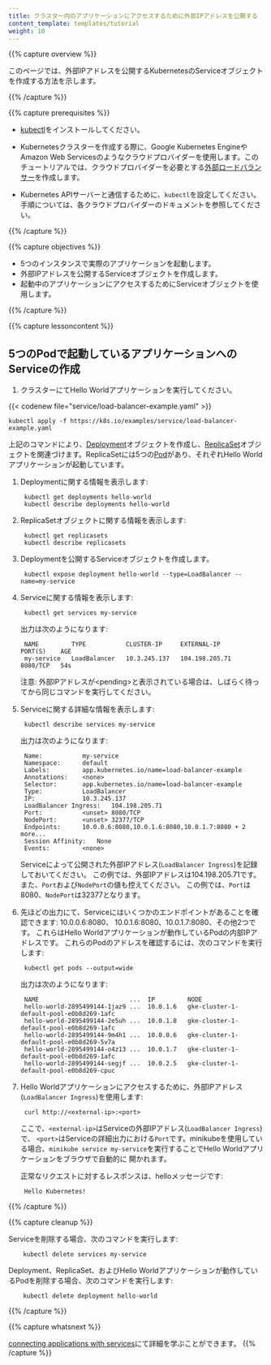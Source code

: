 ```yaml
---
title: クラスター内のアプリケーションにアクセスするために外部IPアドレスを公開する
content_template: templates/tutorial
weight: 10
---
```


{{% capture overview %}}

このページでは、外部IPアドレスを公開するKubernetesのServiceオブジェクトを作成する方法を示します。

{{% /capture %}}


{{% capture prerequisites %}}

 * [kubectl](/docs/tasks/tools/install-kubectl/)をインストールしてください。

 * Kubernetesクラスターを作成する際に、Google Kubernetes EngineやAmazon Web Servicesのようなクラウドプロバイダーを使用します。このチュートリアルでは、クラウドプロバイダーを必要とする[外部ロードバランサー](/docs/tasks/access-application-cluster/create-external-load-balancer/)を作成します。

 * Kubernetes APIサーバーと通信するために、`kubectl`を設定してください。手順については、各クラウドプロバイダーのドキュメントを参照してください。

{{% /capture %}}


{{% capture objectives %}}

* 5つのインスタンスで実際のアプリケーションを起動します。
* 外部IPアドレスを公開するServiceオブジェクトを作成します。
* 起動中のアプリケーションにアクセスするためにServiceオブジェクトを使用します。

{{% /capture %}}


{{% capture lessoncontent %}}

## 5つのPodで起動しているアプリケーションへのServiceの作成

1. クラスターにてHello Worldアプリケーションを実行してください。

{{< codenew file="service/load-balancer-example.yaml" >}}

```shell
kubectl apply -f https://k8s.io/examples/service/load-balancer-example.yaml
```


上記のコマンドにより、[Deployment](/docs/concepts/workloads/controllers/deployment/)オブジェクトを作成し、[ReplicaSet](/docs/concepts/workloads/controllers/replicaset/)オブジェクトを関連づけます。ReplicaSetには5つの[Pod](/docs/concepts/workloads/pods/pod/)があり、それぞれHello Worldアプリケーションが起動しています。

1. Deploymentに関する情報を表示します:

        kubectl get deployments hello-world
        kubectl describe deployments hello-world

1. ReplicaSetオブジェクトに関する情報を表示します:

        kubectl get replicasets
        kubectl describe replicasets

1. Deploymentを公開するServiceオブジェクトを作成します。

        kubectl expose deployment hello-world --type=LoadBalancer --name=my-service

1. Serviceに関する情報を表示します:

        kubectl get services my-service

    出力は次のようになります:

        NAME         TYPE           CLUSTER-IP     EXTERNAL-IP      PORT(S)    AGE
        my-service   LoadBalancer   10.3.245.137   104.198.205.71   8080/TCP   54s

    注意: 外部IPアドレスが\<pending\>と表示されている場合は、しばらく待ってから同じコマンドを実行してください。

1. Serviceに関する詳細な情報を表示します:

        kubectl describe services my-service

    出力は次のようになります:

        Name:           my-service
        Namespace:      default
        Labels:         app.kubernetes.io/name=load-balancer-example
        Annotations:    <none>
        Selector:       app.kubernetes.io/name=load-balancer-example
        Type:           LoadBalancer
        IP:             10.3.245.137
        LoadBalancer Ingress:   104.198.205.71
        Port:           <unset> 8080/TCP
        NodePort:       <unset> 32377/TCP
        Endpoints:      10.0.0.6:8080,10.0.1.6:8080,10.0.1.7:8080 + 2 more...
        Session Affinity:   None
        Events:         <none>

    Serviceによって公開された外部IPアドレス(`LoadBalancer Ingress`)を記録しておいてください。
    この例では、外部IPアドレスは104.198.205.71です。
    また、`Port`および`NodePort`の値も控えてください。
    この例では、`Port`は8080、`NodePort`は32377となります。

1. 先ほどの出力にて、Serviceにはいくつかのエンドポイントがあることを確認できます: 10.0.0.6:8080、
   10.0.1.6:8080、10.0.1.7:8080、その他2つです。
   これらはHello Worldアプリケーションが動作しているPodの内部IPアドレスです。
   これらのPodのアドレスを確認するには、次のコマンドを実行します:

        kubectl get pods --output=wide

    出力は次のようになります:

        NAME                         ...  IP         NODE
        hello-world-2895499144-1jaz9 ...  10.0.1.6   gke-cluster-1-default-pool-e0b8d269-1afc
        hello-world-2895499144-2e5uh ...  10.0.1.8   gke-cluster-1-default-pool-e0b8d269-1afc
        hello-world-2895499144-9m4h1 ...  10.0.0.6   gke-cluster-1-default-pool-e0b8d269-5v7a
        hello-world-2895499144-o4z13 ...  10.0.1.7   gke-cluster-1-default-pool-e0b8d269-1afc
        hello-world-2895499144-segjf ...  10.0.2.5   gke-cluster-1-default-pool-e0b8d269-cpuc

1. Hello Worldアプリケーションにアクセスするために、外部IPアドレス(`LoadBalancer Ingress`)を使用します:

        curl http://<external-ip>:<port>

    ここで、`<external-ip>`はServiceの外部IPアドレス(`LoadBalancer Ingress`)で、
    `<port>`はServiceの詳細出力における`Port`です。minikubeを使用している場合、`minikube service my-service`を実行することでHello Worldアプリケーションをブラウザで自動的に
    開かれます。

    正常なリクエストに対するレスポンスは、helloメッセージです:

        Hello Kubernetes!

{{% /capture %}}


{{% capture cleanup %}}

Serviceを削除する場合、次のコマンドを実行します:

        kubectl delete services my-service

Deployment、ReplicaSet、およびHello Worldアプリケーションが動作しているPodを削除する場合、次のコマンドを実行します:

        kubectl delete deployment hello-world

{{% /capture %}}


{{% capture whatsnext %}}

[connecting applications with services](/docs/concepts/services-networking/connect-applications-service/)にて詳細を学ぶことができます。
{{% /capture %}}
